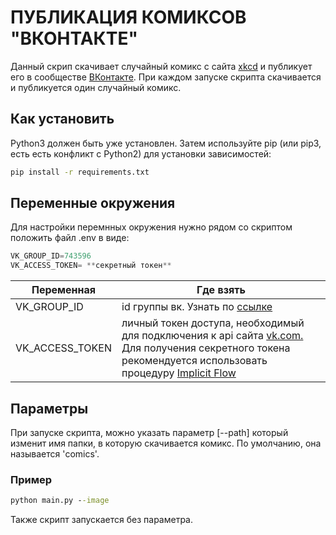 # ПУБЛИКАЦИЯ КОМИКСОВ "ВКОНТАКТЕ"

Данный скрип скачивает случайный комикс с сайта [xkcd](https://xkcd.com) и публикует его в сообществе [ВКонтакте](https://vk.com/club220987965). При каждом запуске скрипта скачивается и публикуется один случайный комикс.

## Как установить

Python3 должен быть уже установлен. Затем используйте pip (или pip3, есть есть конфликт с Python2) для установки зависимостей:

```cmd
pip install -r requirements.txt
```

## Переменные окружения

Для настройки перемнных окружения нужно рядом со скриптом положить файл .env в виде:

```python
VK_GROUP_ID=743596
VK_ACCESS_TOKEN= **секретный токен**
```

| Переменная | Где взять |
|----------|----------|
| VK_GROUP_ID | id группы вк. Узнать по [ссылке](https://regvk.com/id/)  |
| VK_ACCESS_TOKEN | личный токен доступа, необходимый для подключения к api сайта [vk.com.](https://vk.com/) Для получения секретного токена рекомендуется использовать процедуру [Implicit Flow](https://vk.com/dev/implicit_flow_user) |

## Параметры

При запуске скрипта, можно указать параметр [--path] который изменит имя папки, в которую скачивается комикс. По умолчанию, она называется 'comics'.

### Пример

```cmd
python main.py --image
```

Также скрипт запускается без параметра.
